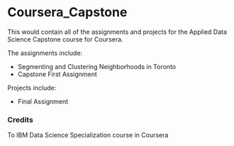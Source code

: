 # Coursera_Capstone

This would contain all of the assignments and projects for the Applied Data Science Capstone course for Coursera. 

The assignments include:
* Segmenting and Clustering Neighborhoods in Toronto
* Capstone First Assignment

Projects include:
* Final Assignment

### Credits
To IBM Data Science Specialization course in Coursera
